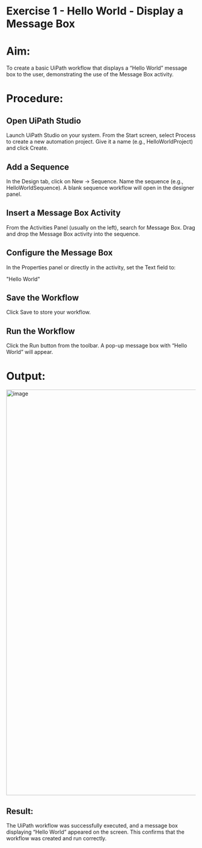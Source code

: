 # Exercise 1 - Hello World - Display a Message Box

# Aim:
To create a basic UiPath workflow that displays a “Hello World” message box to the user, demonstrating the use of the Message Box activity.

# Procedure:
## Open UiPath Studio
Launch UiPath Studio on your system.
From the Start screen, select Process to create a new automation project.
Give it a name (e.g., HelloWorldProject) and click Create.
## Add a Sequence
In the Design tab, click on New → Sequence.
Name the sequence (e.g., HelloWorldSequence).
A blank sequence workflow will open in the designer panel.
## Insert a Message Box Activity
From the Activities Panel (usually on the left), search for Message Box.
Drag and drop the Message Box activity into the sequence.
## Configure the Message Box
In the Properties panel or directly in the activity, set the Text field to:

"Hello World"

## Save the Workflow
Click Save to store your workflow.
## Run the Workflow
Click the Run button from the toolbar.
A pop-up message box with “Hello World” will appear.

# Output:

<img width="1920" height="1080" alt="image" src="https://github.com/user-attachments/assets/a8b858bd-bb4f-4adc-baca-5a9dbe771cde" />


## Result:
The UiPath workflow was successfully executed, and a message box displaying “Hello World” appeared on the screen. This confirms that the workflow was created and run correctly.
